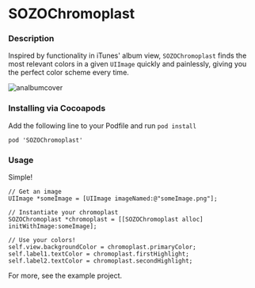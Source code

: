 # SOZOChromoplast

### Description

Inspired by functionality in iTunes' album view, `SOZOChromoplast` finds the most relevant colors in a given `UIImage` quickly and painlessly, giving you the perfect color scheme every time.

![analbumcover](https://cloud.githubusercontent.com/assets/1407680/5003713/8e430538-6a55-11e4-8f68-f5432cd5d1b3.gif)

### Installing via Cocoapods

Add the following line to your Podfile and run `pod install`

```
pod 'SOZOChromoplast'
```

### Usage

Simple!

```obj-c
// Get an image
UIImage *someImage = [UIImage imageNamed:@"someImage.png"];

// Instantiate your chromoplast
SOZOChromoplast *chromoplast = [[SOZOChromoplast alloc] initWithImage:someImage];

// Use your colors!
self.view.backgroundColor = chromoplast.primaryColor;
self.label1.textColor = chromoplast.firstHighlight;
self.label2.textColor = chromoplast.secondHighlight;
```
For more, see the example project.
